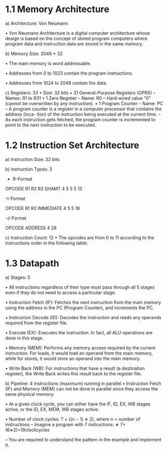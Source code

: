 # 1.1 Memory Architecture
a) Architecture: Von Neumann


• Von Neumann Architecture is a digital computer architecture whose design is based on the concept of stored program computers where program data and instruction data are stored in the same memory.


b) Memory Size: 2048 * 32


• The main memory is word addressable.


• Addresses from 0 to 1023 contain the program instructions.


• Addresses from 1024 to 2048 contain the data.



c) Registers: 33
• Size: 32 bits
• 31 General-Purpose Registers (GPRS)
– Names: R1 to R31 • 1 Zero Register
– Name: R0
– Hard-wired value “0” (cannot be overwritten by any instruction). • 1 Program Counter
– Name: PC
– A program counter is a register in a computer processor that contains the address (loca-
tion) of the instruction being executed at the current time.
– As each instruction gets fetched, the program counter is incremented to point to the next
instruction to be executed.

# 1.2 Instruction Set Architecture


a) Instruction Size: 32 bits 


b) Instruction Types: 3


- R-Format


OPCODE R1 R2 R3 SHAMT
  4    5  5  5   13


-I-Format


OPCODE R1 R2 IMMEDIATE
  4    5  5   18


-J-Format


 OPCODE ADDRESS
   4     28


c) Instruction Count: 12
• The opcodes are from 0 to 11 according to the instructions order in the following table:


# 1.3 Datapath
a) Stages: 5


• All instructions regardless of their type must pass through all 5 stages even if they do not need
to access a particular stage.


• Instruction Fetch (IF): Fetches the next instruction from the main memory using the address in the PC (Program Counter), and increments the PC.


• Instruction Decode (ID): Decodes the instruction and reads any operands required from the register file.


• Execute (EX): Executes the instruction. In fact, all ALU operations are done in this stage.


• Memory (MEM): Performs any memory access required by the current instruction. For loads, it would load an operand from the main memory, while for stores, it would store an operand into the main memory.


• Write Back (WB): For instructions that have a result (a destination register), the Write Back writes this result back to the register file.


b) Pipeline: 4 instructions (maximum) running in parallel
• Instruction Fetch (IF) and Memory (MEM) can not be done in parallel since they access the same physical memory.


• At a given clock cycle, you can either have the IF, ID, EX, WB stages active, or the ID, EX, MEM, WB stages active.


• Number of clock cycles: 7 + ((n − 1) ∗ 2), where n = number of instructions
– Imagine a program with 7 instructions: ∗ 7+(6∗2)=19clockcycles


– You are required to understand the pattern in the example and implement it.



